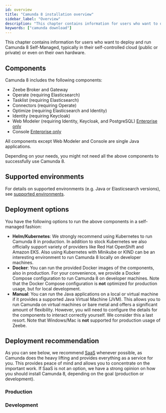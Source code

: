 ```yaml
---
id: overview
title: "Camunda 8 installation overview"
sidebar_label: "Overview"
description: "This chapter contains information for users who want to deploy and run Camunda 8 Self-Managed in their self-controlled cloud or own hardware."
keywords: ["camunda download"]
---
```


This chapter contains information for users who want to deploy and run Camunda 8 Self-Managed, typically in their self-controlled cloud (public or private) or even on their own hardware.

## Components

Camunda 8 includes the following components:

- Zeebe Broker and Gateway
- Operate (requiring Elasticsearch)
- Tasklist (requiring Elasticsearch)
- Connectors (requiring Operate)
- Optimize (requiring Elasticsearch and Identity)
- Identity (requiring Keycloak)
- Web Modeler (requiring Identity, Keycloak, and PostgreSQL) [<span class="badge badge--enterprise-only">Enterprise only</span>](/reference/licenses.md#web-modeler)
- Console [<span class="badge badge--enterprise-only">Enterprise only</span>](/reference/licenses.md#console-sm)

All components except Web Modeler and Console are single Java applications.

Depending on your needs, you might not need all the above components to successfully use Camunda 8.

## Supported environments

For details on supported environments (e.g. Java or Elasticsearch versions), see [supported environments](/reference/supported-environments.md).

## Deployment options

You have the following options to run the above components in a self-managed fashion:

- **Helm/Kubernetes**: We strongly recommend using Kubernetes to run Camunda 8 in production. In addition to stock Kubernetes we also officially support variety of providers like Red Hat OpenShift and Amazon EKS. Also using Kubernetes with Minikube or KIND can be an interesting environment to run Camunda 8 locally on developer machines.
- **Docker**: You can run the provided Docker images of the components, also in production. For your convenience, we provide a Docker Compose configuration to run Camunda 8 on developer machines. Note that the Docker Compose configuration is **not** optimized for production usage, but for local development.
- **Manual**: You can run the Java applications on a local or virtual machine if it provides a supported Java Virtual Machine (JVM). This allows you to run Camunda on virtual machines or bare metal and offers a significant amount of flexibility. However, you will need to configure the details for the components to interact correctly yourself. We consider this a last resort. Note that Windows/Mac is **not** supported for production usage of Zeebe.

## Deployment recommendation

As you can see below, we recommend [SaaS](https://camunda.com/get-started) whenever possible, as Camunda does the heavy lifting and provides everything as a service for you. This provides peace of mind and allows you to concentrate on the important work. If SaaS is not an option, we have a strong opinion on how you should install Camunda 8, depending on the goal (production or development).

### Production

<!-- For production usage in Camunda 8 Self-Managed, we highly recommend using a real Kubernetes cluster and our [Helm charts](/self-managed/installation/deploy/deploy.md) if SaaS provided by Camunda is not an option for you.

We support the following deployment options (the sequence expresses preference) for production:

1. [**SaaS**](https://camunda.com/get-started)
2. **Helm/Kubernetes** independent of where this is hosted, for example OpenShift, EKS, or GKE.
3. [**Docker**](/self-managed/installation/deploy/other/docker.md) images together with the [infrastructure as code (IaC) tool](https://en.wikipedia.org/wiki/Infrastructure_as_code) of your choice.
4. [**Manual**](/self-managed/installation/run-local/manual.md) using the [IaC tool](https://en.wikipedia.org/wiki/Infrastructure_as_code) of your choice. -->

### Development

<!-- For development usage in Camunda 8 Self-Managed, we highly recommend using our [Helm charts on KIND](/self-managed/installation/run-local/local-kubernetes-cluster.md) if SaaS provided by Camunda is not an option for you. Those Helm charts are battle-tested and give you an experience close to production.

We support the following deployment options (the sequence expresses preference) for development:

1. [**SaaS**](https://camunda.com/get-started)
2. **Helm/Kubernetes**
   - Cloud or on-prem cluster with one of managed offering like EKS, GKE, etc.
   - [Local cluster](/self-managed/installation/run-local/local-kubernetes-cluster.md) with KIND.
3. [**Docker**](/self-managed/installation/deploy/other/docker.md) including [Docker Compose](/self-managed/installation/run-local/docker-compose.md), which is **only** recommended for development.
4. [**Manual**](/self-managed/installation/run-local/manual.md) as a last resort if you only need the Zeebe broker. We don't recommend setting up the whole toolchain in this fashion. -->

